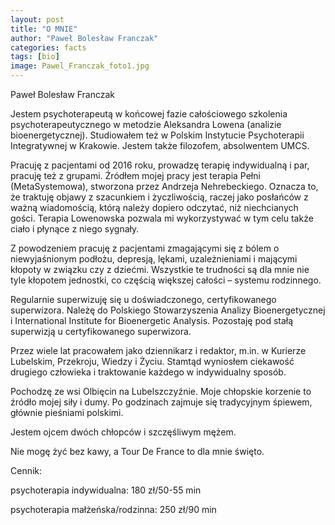 ```yaml
---
layout: post
title: "O MNIE"
author: "Paweł Bolesław Franczak"
categories: facts
tags: [bio]
image: Pawel_Franczak_foto1.jpg
---
```

Paweł Bolesław Franczak

Jestem psychoterapeutą w końcowej fazie całościowego szkolenia psychoterapeutycznego w metodzie Aleksandra Lowena (analizie bioenergetycznej). Studiowałem też w Polskim Instytucie Psychoterapii Integratywnej w Krakowie. Jestem także filozofem, absolwentem UMCS.

Pracuję z pacjentami od 2016 roku, prowadzę terapię indywidualną i par, pracuję też z grupami. Źródłem mojej pracy jest terapia Pełni (MetaSystemowa), stworzona przez Andrzeja Nehrebeckiego. Oznacza to, że traktuję objawy z szacunkiem i życzliwością, raczej jako posłańców z ważną wiadomością, którą należy dopiero odczytać, niż niechcianych gości. Terapia Lowenowska pozwala mi wykorzystywać w tym celu także ciało i płynące z niego sygnały.

Z powodzeniem pracuję z pacjentami zmagającymi się z bólem o niewyjaśnionym podłożu, depresją, lękami, uzależnieniami i mającymi kłopoty w związku czy z dziećmi. Wszystkie te trudności są dla mnie nie tyle kłopotem jednostki, co częścią większej całości – systemu rodzinnego.

Regularnie superwizuję się u doświadczonego, certyfikowanego superwizora. Należę do Polskiego Stowarzyszenia Analizy Bioenergetycznej i International Institute for Bioenergetic Analysis. Pozostaję pod stałą superwizją u certyfikowanego superwizora.

Przez wiele lat pracowałem jako dziennikarz i redaktor, m.in. w Kurierze Lubelskim, Przekroju, Wiedzy i Życiu. Stamtąd wyniosłem ciekawość drugiego człowieka i traktowanie każdego w indywidualny sposób.

Pochodzę ze wsi Olbięcin na Lubelszczyźnie. Moje chłopskie korzenie to źródło mojej siły i dumy. Po godzinach zajmuje się tradycyjnym śpiewem, głównie pieśniami polskimi. 

Jestem ojcem dwóch chłopców i szczęśliwym mężem. 

Nie mogę żyć bez kawy, a Tour De France to dla mnie święto.



Cennik:

psychoterapia indywidualna: 180 zł/50-55 min

psychoterapia małżeńska/rodzinna: 250 zł/90 min
